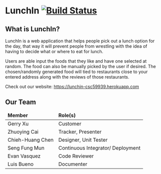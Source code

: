 # LunchIn [![Build Status](https://travis-ci.com/CSC59939/LunchIn.svg?token=sGFpuFDcawyN3EBiLrfw&branch=master)](https://travis-ci.com/CSC59939/LunchIn)

## What is LunchIn?

LunchIn is a web application that helps people pick out a lunch option for the day, that way it will prevent people from wrestling with the idea of having to decide what or where to eat for lunch. 

Users are able input the foods that they like and have one selected at random. The food can also be manually picked by the user if desired. The chosen/randomly generated food will tied to restaurants close to your entered address along with the reviews of those restaurants.

Check out our website: <https://lunchin-csc59939.herokuapp.com>

## Our Team
<table>
  <thead>
    <tr>
      <td><strong>Member</strong></td>
      <td><strong>Role(s)</strong></td>
    </tr>
  </thead>
  <tbody>
    <tr>
      <td>Gerry Xu</td>
      <td>Customer</td>
    </tr>
    <tr>
      <td>Zhuoying Cai</td>
      <td>Tracker, Presenter</td>
    </tr>
    <tr>
      <td>Chieh-Huang Chen</td>
      <td>Designer, Unit Tester</td>
    </tr>
    <tr>
      <td>Seng Fung Mun</td>
      <td>Continuous Integrator/ Deployment</td>
    </tr>
    <tr>
      <td>Evan Vasquez</td>
      <td>Code Reviewer</td>
    </tr>
    <tr>
      <td>Luis Bueno</td>
      <td>Documenter</td>
    </tr>
  </tbody>

</table>
